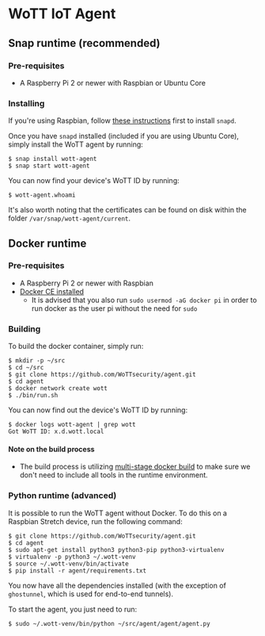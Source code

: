 # WoTT IoT Agent


## Snap runtime (recommended)

### Pre-requisites

* A Raspberry Pi 2 or newer with Raspbian or Ubuntu Core

### Installing

If you're using Raspbian, follow [these instructions](https://docs.snapcraft.io/installing-snap-on-raspbian/6754) first to install `snapd`.

Once you have `snapd` installed (included if you are using Ubuntu Core), simply install the WoTT agent by running:

```
$ snap install wott-agent
$ snap start wott-agent
```

You can now find your device's WoTT ID by running:

```
$ wott-agent.whoami
```

It's also worth noting that the certificates can be found on disk within the folder `/var/snap/wott-agent/current`.

## Docker runtime

### Pre-requisites

* A Raspberry Pi 2 or newer with Raspbian
* [Docker CE installed](https://docs.docker.com/install/linux/docker-ce/debian/)
  * It is advised that you also run `sudo usermod -aG docker pi` in order to run docker as the user pi without the need for `sudo`

### Building

To build the docker container, simply run:

```
$ mkdir -p ~/src
$ cd ~/src
$ git clone https://github.com/WoTTsecurity/agent.git
$ cd agent
$ docker network create wott
$ ./bin/run.sh
```

You can now find out the device's WoTT ID by running:

```
$ docker logs wott-agent | grep wott
Got WoTT ID: x.d.wott.local
```

#### Note on the build process

* The build process is utilizing [multi-stage docker build](https://docs.docker.com/develop/develop-images/multistage-build/) to make sure we don't need to include all tools in the runtime environment.


### Python runtime (advanced)

It is possible to run the WoTT agent without Docker. To do this on a Raspbian Stretch device, run the following command:

```
$ git clone https://github.com/WoTTsecurity/agent.git
$ cd agent
$ sudo apt-get install python3 python3-pip python3-virtualenv
$ virtualenv -p python3 ~/.wott-venv
$ source ~/.wott-venv/bin/activate
$ pip install -r agent/requirements.txt
```

You now have all the dependencies installed (with the exception of `ghostunnel`, which is used for end-to-end tunnels).

To start the agent, you just need to run:

```
$ sudo ~/.wott-venv/bin/python ~/src/agent/agent/agent.py
```

